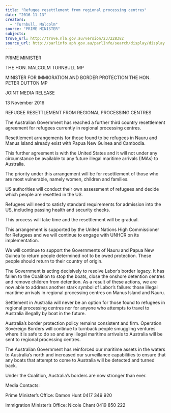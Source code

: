 ```yaml
---
title: "Refugee resettlement from regional processing centres"
date: "2016-11-13"
creators:
  - "Turnbull, Malcolm"
source: "PRIME MINISTER"
subjects:
trove_url: http://trove.nla.gov.au/version/237228382
source_url: http://parlinfo.aph.gov.au/parlInfo/search/display/display.w3p;query=Id%3A%22media/pressrel/4934736%22
---
```


 

 

 PRIME MINISTER 

 THE HON. MALCOLM TURNBULL MP 

 

 MINISTER FOR IMMIGRATION AND BORDER PROTECTION  THE HON. PETER DUTTON MP   

 JOINT MEDIA RELEASE 

 

 13 November 2016   

 REFUGEE RESETTLEMENT FROM REGIONAL PROCESSING CENTRES   

 The Australian Government has reached a further third country resettlement agreement for refugees  currently in regional processing centres. 

 Resettlement arrangements for those found to be refugees in Nauru and Manus Island already exist with  Papua New Guinea and Cambodia. 

 This further agreement is with the United States and it will not under any circumstance be available to  any future illegal maritime arrivals (IMAs) to Australia. 

 The priority under this arrangement will be for resettlement of those who are most vulnerable, namely  women, children and families. 

 US authorities will conduct their own assessment of refugees and decide which people are resettled in  the US. 

 Refugees will need to satisfy standard requirements for admission into the US, including passing health  and security checks.   

 This process will take time and the resettlement will be gradual.   

 This arrangement is supported by the United Nations High Commissioner for Refugees and we will  continue to engage with UNHCR on its implementation. 

 We will continue to support the Governments of Nauru and Papua New Guinea to return people  determined not to be owed protection. These people should return to their country of origin. 

 The Government is acting decisively to resolve Labor’s border legacy. It has fallen to the Coalition to  stop the boats, close the onshore detention centres and remove children from detention. As a result of  these actions, we are now able to address another stark symbol of Labor’s failure: those illegal maritime  arrivals in regional processing centres on Manus Island and Nauru. 

 Settlement in Australia will never be an option for those found to refugees in regional processing  centres nor for anyone who attempts to travel to Australia illegally by boat in the future. 

 Australia’s border protection policy remains consistent and firm. Operation Sovereign Borders will  continue to turnback people smuggling ventures where it is safe to do so and any illegal maritime  arrivals to Australia will be sent to regional processing centres. 

 The Australian Government has reinforced our maritime assets in the waters to Australia’s north and  increased our surveillance capabilities to ensure that any boats that attempt to come to Australia will be  detected and turned back. 

 Under the Coalition, Australia’s borders are now stronger than ever.   

 Media Contacts:   

 Prime Minister’s Office: Damon Hunt 0417 349 920   

 Immigration Minister’s Office: Nicole Chant 0419 850 222 

